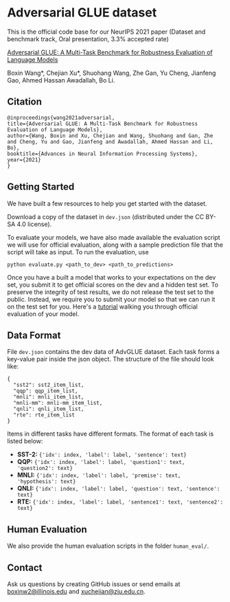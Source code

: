 # Adversarial GLUE dataset

This is the official code base for our NeurIPS 2021 paper (Dataset and benchmark track, Oral presentation, 3.3% accepted rate)

[Adversarial GLUE: A Multi-Task Benchmark for Robustness Evaluation of Language Models](https://arxiv.org/abs/2111.02840)


Boxin Wang*, Chejian Xu*, Shuohang Wang, Zhe Gan, Yu Cheng, Jianfeng Gao, Ahmed Hassan Awadallah, Bo Li.

## Citation

```
@inproceedings{wang2021adversarial,
title={Adversarial GLUE: A Multi-Task Benchmark for Robustness Evaluation of Language Models},
author={Wang, Boxin and Xu, Chejian and Wang, Shuohang and Gan, Zhe and Cheng, Yu and Gao, Jianfeng and Awadallah, Ahmed Hassan and Li, Bo},
booktitle={Advances in Neural Information Processing Systems},
year={2021}
}
```

## Getting Started

We have built a few resources to help you get started with the dataset.

Download a copy of the dataset in `dev.json` (distributed under the CC BY-SA 4.0 license).

To evaluate your models, we have also made available the evaluation script we will use for official evaluation, along with a sample prediction file that the script will take as input. To run the evaluation, use 

```
python evaluate.py <path_to_dev> <path_to_predictions>
```

Once you have a built a model that works to your expectations on the dev set, you submit it to get official scores on the dev and a hidden test set. To preserve the integrity of test results, we do not release the test set to the public. Instead, we require you to submit your model so that we can run it on the test set for you. Here's a [tutorial](https://worksheets.codalab.org/worksheets/0x023aaebc1cd74f3fb8eccc57643687dd/) walking you through official evaluation of your model.

## Data Format

File ```dev.json``` contains the dev data of AdvGLUE dataset. Each task forms a key-value pair inside the json object. The structure of the file should look like:

```
{
  "sst2": sst2_item_list,
  "qqp": qqp_item_list,
  "mnli": mnli_item_list,
  "mnli-mm": mnli-mm_item_list,
  "qnli": qnli_item_list,
  "rte": rte_item_list
}
```

Items in different tasks have different formats. The format of each task is listed below:

  - **SST-2:** ```{'idx': index, 'label': label, 'sentence': text}```
  - **QQP:** ```{'idx': index, 'label': label, 'question1': text, 'question2': text}```
  - **MNLI:** ```{'idx': index, 'label': label, 'premise': text, 'hypothesis': text}```
  - **QNLI:** ```{'idx': index, 'label': label, 'question': text, 'sentence': text}```
  - **RTE:** ```{'idx': index, 'label': label, 'sentence1': text, 'sentence2': text}```


## Human Evaluation

We also provide the human evaluation scripts in the folder `human_eval/`.

## Contact

Ask us questions by creating GitHub issues or send emails at boxinw2@illinois.edu and xuchejian@zju.edu.cn.